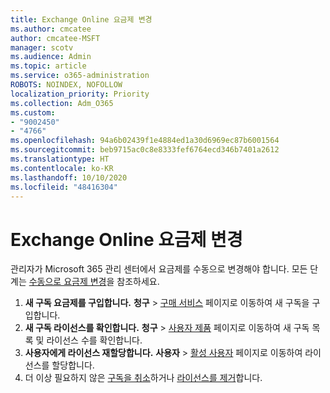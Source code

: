 ```yaml
---
title: Exchange Online 요금제 변경
ms.author: cmcatee
author: cmcatee-MSFT
manager: scotv
ms.audience: Admin
ms.topic: article
ms.service: o365-administration
ROBOTS: NOINDEX, NOFOLLOW
localization_priority: Priority
ms.collection: Adm_O365
ms.custom:
- "9002450"
- "4766"
ms.openlocfilehash: 94a6b02439f1e4884ed1a30d6969ec87b6001564
ms.sourcegitcommit: beb9715ac0c8e8333fef6764ecd346b7401a2612
ms.translationtype: HT
ms.contentlocale: ko-KR
ms.lasthandoff: 10/10/2020
ms.locfileid: "48416304"
---
```

# <a name="change-exchange-online-plans"></a>Exchange Online 요금제 변경

관리자가 Microsoft 365 관리 센터에서 요금제를 수동으로 변경해야 합니다. 모든 단계는 [수동으로 요금제 변경](https://docs.microsoft.com/microsoft-365/commerce/subscriptions/change-plans-manually)을 참조하세요.

1. **새 구독 요금제를 구입합니다.** **청구** > [구매 서비스](https://go.microsoft.com/fwlink/p/?linkid=868433) 페이지로 이동하여 새 구독을 구입합니다.
2. **새 구독 라이선스를 확인합니다.** **청구** > [사용자 제품](https://go.microsoft.com/fwlink/p/?linkid=842054) 페이지로 이동하여 새 구독 목록 및 라이선스 수를 확인합니다.
3. **사용자에게 라이선스 재할당합니다.** **사용자** > [활성 사용자](https://go.microsoft.com/fwlink/p/?linkid=834822) 페이지로 이동하여 라이선스를 할당합니다.
4. 더 이상 필요하지 않은 [구독을 취소](https://docs.microsoft.com/microsoft-365/commerce/subscriptions/cancel-your-subscription)하거나 [라이선스를 제거](https://docs.microsoft.com/microsoft-365/commerce/licenses/buy-licenses)합니다.